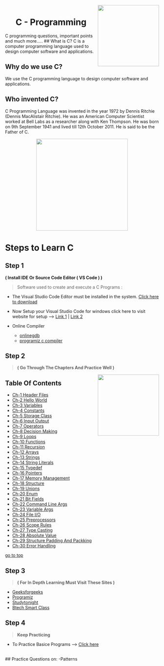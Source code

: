 <img src="https://encrypted-tbn0.gstatic.com/images?q=tbn:ANd9GcS7jbSmbMMNzJJ9kwXZRk2mPutfg0fnSiuROg&usqp=CAU" align="right" width="200" align="right" />

<h1 align="center" >C - Programming</h1>
C programming questions, important points and much more.....
## What is C?
C is a computer programming language used to design computer software and applications.

## Why do we use C?
We use the C programming language to design computer software and applications.

## Who invented C?
C Programming Language was invented in the year 1972 by Dennis Ritchie (Dennis MacAlistair Ritchie). He was an American Computer Scientist worked at Bell Labs as a researcher along with Ken Thompson. He was born on 9th September 1941 and lived till 12th October 2011. He is said to be the Father of C.

<div align="center">
<img src="https://static01.nyt.com/images/2011/10/14/business/RITCHIE-obit/RITCHIE-obit-jumbo.jpg?quality=75&auto=webp&disable=upscale" height="300"/>

</div>

# Steps to Learn C 
## Step 1 
<b>( Install IDE Or Source Code Editor ( VS Code ) )</b>
> Software used to create and execute a C Programs :
- The Visual Studio Code Editor must be installed in the system.  [Click here to download ](https://visualstudio.microsoft.com/downloads/)
- Now Setup your Visual Studio Code for windows click here to visit website for setup --> [Link 1](https://www.javatpoint.com/how-to-run-a-c-program-in-visual-studio-code) |   [Link 2](https://ludwiguer.medium.com/configure-visual-studio-code-to-compile-and-run-c-c-3cef24b4f690) 

- Online Compiler
    - [onlinegdb](https://www.onlinegdb.com/)
    - [programiz c compiler](https://www.programiz.com/c-programming/online-compiler/)


## Step 2 
><b>( Go Through The Chapters And Practice Well )</b>  <a name="top"></a>

<img src="https://github.com/abhayanigam/Learn_Python_Programming/blob/main/Assets/content.png" align="right" width="200" align="right" />

## Table Of Contents 
   - [Ch-1 Header Files](https://www.tutorialspoint.com/cprogramming/c_header_files.htm#:~:text=A%20header%20file%20is%20a,that%20comes%20with%20your%20compiler.)
   - [Ch-2 Hello World](https://github.com/abhayanigam/Learning_In_C_Language/tree/main/Chapters_In_C/Ch_2_HelloWorld)
   - [Ch-3 Variables](https://www.tutorialspoint.com/cprogramming/c_variables.htm)
   - [Ch-4 Constants](https://www.tutorialspoint.com/cprogramming/c_constants.htm)
   - [Ch-5 Storage Class](https://www.tutorialspoint.com/cprogramming/c_storage_classes.htm)
   - [Ch-6 Input Output](https://github.com/abhayanigam/Learning_In_C_Language/tree/main/Chapters_In_C/Ch_6_InputOutput)
   - [Ch-7 Operators](https://www.tutorialspoint.com/cprogramming/c_operators.htm)
   - [Ch-8 Decision Making](https://www.tutorialspoint.com/cprogramming/c_decision_making.htm)
   - [Ch-9 Loops](https://www.tutorialspoint.com/cprogramming/c_loops.htm)
   - [Ch-10 Functions](https://www.tutorialspoint.com/cprogramming/c_functions.htm)
   - [Ch-11 Recursion](https://www.tutorialspoint.com/cprogramming/c_recursion.htm)
   - [Ch-12 Arrays](https://www.tutorialspoint.com/cprogramming/c_arrays.htm)
   - [Ch-13 Strings](https://www.tutorialspoint.com/cprogramming/c_strings.htm)
   - [Ch-14 String Literals](https://github.com/abhayanigam/Learning_In_C_Language/tree/main/Chapters_In_C/Ch_14_StringLiterals)
   - [Ch-15 Typedef](https://www.tutorialspoint.com/cprogramming/c_typedef.htm)
   - [Ch-16 Pointers](https://www.tutorialspoint.com/cprogramming/c_pointers.htm)
   - [Ch-17 Memory Management](https://www.tutorialspoint.com/cprogramming/c_memory_management.htm)
   - [Ch-18 Structure](https://www.tutorialspoint.com/cprogramming/c_structures.htm)
   - [Ch-19 Unions](https://www.tutorialspoint.com/cprogramming/c_unions.htm)
   - [Ch-20 Enum](https://github.com/abhayanigam/Learning_In_C_Language/tree/main/Chapters_In_C/Ch_20_enum)
   - [Ch-21 Bit Fields](https://github.com/abhayanigam/Learning_In_C_Language/tree/main/Chapters_In_C/Ch_21_BitFields)
   - [Ch-22 Command Line Args](https://www.tutorialspoint.com/cprogramming/c_command_line_arguments.htm)
   - [Ch-23 Variable Args](https://www.tutorialspoint.com/cprogramming/c_variable_arguments.htm)
   - [Ch-24 File I/O](https://www.tutorialspoint.com/cprogramming/c_file_io.htm)
   - [Ch-25 Preprocessors](https://github.com/abhayanigam/Learning_In_C_Language/tree/main/Chapters_In_C/Ch_25_Preprocessors)
   - [Ch-26 Scope Rules](https://github.com/abhayanigam/Learning_In_C_Language/tree/main/Chapters_In_C/Ch_26_ScopeRules)
   - [Ch-27 Type Casting](https://www.tutorialspoint.com/cprogramming/c_type_casting.htm)
   - [Ch-28 Absolute Value](https://github.com/abhayanigam/Learning_In_C_Language/tree/main/Chapters_In_C/Ch_28_Absolute_Value)
   - [Ch-29 Structure Padding And Packking](https://github.com/abhayanigam/Learning_In_C_Language/tree/main/Chapters_In_C/Ch_29_Structure_padding_and_packking)
   - [Ch-30 Error Handling](https://www.tutorialspoint.com/cprogramming/c_error_handling.htm)

[go to top](#top)

## Step 3 
><b>( For In Depth Learning Must Visit These Sites )</b>
   - [Geeksforgeeks](https://www.geeksforgeeks.org/c-programming-language/)
   - [Programiz](https://www.programiz.com/c-programming)
   - [Studytonight](https://www.studytonight.com/c/)
   - [Btech Smart Class](http://www.btechsmartclass.com/c_programming/introduction-to-c-programming.html)


## Step 4
> <b>Keep Practicing</b>
 - To Practice Basice Programs --> [Click here](https://www.javatpoint.com/c-programs)
 <br>
 ## Practice Questions on:
 -Patterns 
